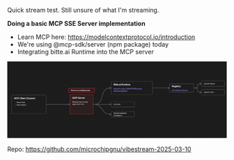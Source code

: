 Quick stream test. Still unsure of what I'm streaming. 

**Doing a basic MCP SSE Server implementation**
- Learn MCP here: https://modelcontextprotocol.io/introduction
- We're using @mcp-sdk/server (npm package) today
- Integrating bitte.ai Runtime into the MCP server


![2025-03-10_0.png](2025-03-10_0.png)


Repo: https://github.com/microchipgnu/vibestream-2025-03-10